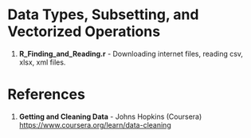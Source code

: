 # Data Types, Subsetting, and Vectorized Operations
1.  **R_Finding_and_Reading.r**              - Downloading internet files, reading csv, xlsx, xml files. 

# References
1.  **Getting and Cleaning Data** - Johns Hopkins (Coursera)   
    https://www.coursera.org/learn/data-cleaning
